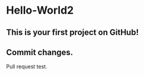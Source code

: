 # Hello-World2
This is your first project on GitHub!
---------------------------------------------
Commit changes.
---------------------------------------------
Pull request test.
